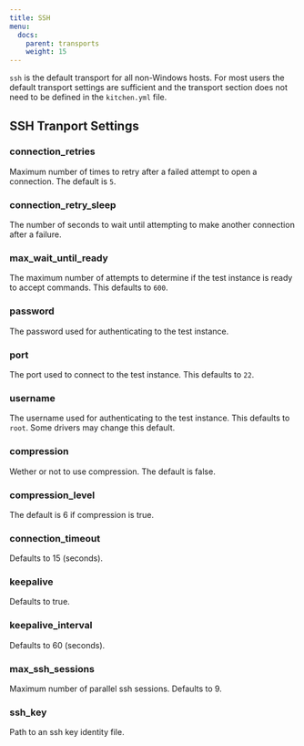 ```yaml
---
title: SSH
menu:
  docs:
    parent: transports
    weight: 15
---
```


`ssh` is the default transport for all non-Windows hosts. For most users the default transport settings are sufficient and the transport section does not need to be defined in the `kitchen.yml` file.

## SSH Tranport Settings

### connection_retries

Maximum number of times to retry after a failed attempt to open a connection. The default is `5`.

### connection_retry_sleep

The number of seconds to wait until attempting to make another connection after a failure.

### max_wait_until_ready

The maximum number of attempts to determine if the test instance is ready to accept commands. This defaults to `600`.

### password

The password used for authenticating to the test instance.

### port

The port used to connect to the test instance. This defaults to `22`.

### username

The username used for authenticating to the test instance. This defaults to `root`. Some drivers may change this default.

### compression

Wether or not to use compression. The default is false.

### compression_level

The default is 6 if compression is true.

### connection_timeout

Defaults to 15 (seconds).

### keepalive

Defaults to true.

### keepalive_interval

Defaults to 60 (seconds).

### max_ssh_sessions

Maximum number of parallel ssh sessions. Defaults to 9.

### ssh_key

Path to an ssh key identity file.
